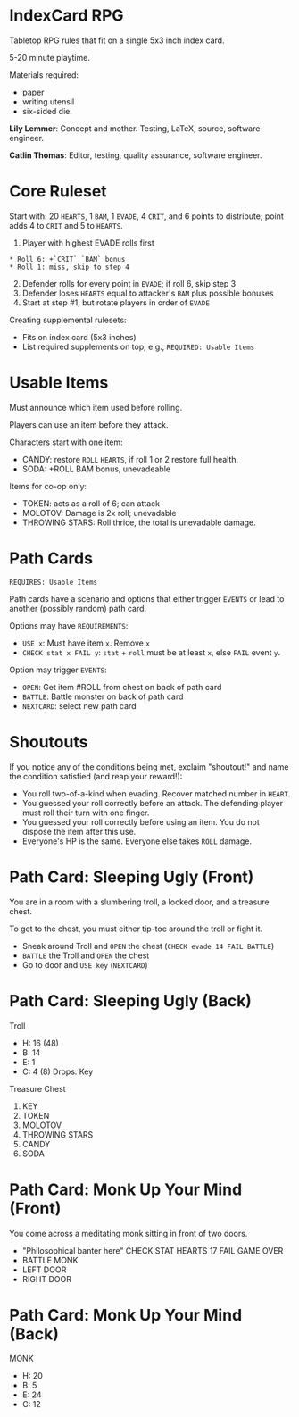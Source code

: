 # IndexCard RPG

Tabletop RPG rules that fit on a single 5x3 inch index card.

5-20 minute playtime.

Materials required:

  * paper
  * writing utensil
  * six-sided die.

**Lily Lemmer**: Concept and mother. Testing, LaTeX, source,
software engineer.

**Catlin Thomas**: Editor, testing, quality assurance,
software engineer.

# Core Ruleset

Start with: 20 `HEARTS`, 1 `BAM`, 1 `EVADE`, 4 `CRIT`, and 6 points
to distribute; point adds 4 to `CRIT` and 5 to `HEARTS`.

  1. Player with highest EVADE rolls first

    * Roll 6: +`CRIT` `BAM` bonus
    * Roll 1: miss, skip to step 4

  2. Defender rolls for every point in `EVADE`; if
     roll 6, skip step 3
  3. Defender loses `HEARTS` equal to attacker's
     `BAM` plus possible bonuses
  4. Start at step #1, but rotate players
     in order of `EVADE`

Creating supplemental rulesets:

  * Fits on index card (5x3 inches)
  * List required supplements on top, e.g.,
    `REQUIRED: Usable Items`

# Usable Items

Must announce which item used before rolling.

Players can use an item before they attack.

Characters start with one item:

  * CANDY: restore `ROLL` `HEARTS`, if roll 1 or 2
    restore full health.
  * SODA: +ROLL BAM bonus, unevadeable

Items for co-op only:

  * TOKEN: acts as a roll of 6; can attack
  * MOLOTOV: Damage is 2x roll; unevadable
  * THROWING STARS: Roll thrice, the total is unevadable damage.

# Path Cards

`REQUIRES: Usable Items`

Path cards have a scenario and options that either trigger
`EVENTS` or lead to another (possibly random) path card.

Options may have `REQUIREMENTS`:

  * `USE x`: Must have item `x`. Remove `x`
  * `CHECK stat x FAIL y`: `stat` + `roll` must be at least `x`,
    else `FAIL` event `y`.

Option may trigger `EVENTS`:

  * `OPEN`: Get item #ROLL from chest on back of path card
  * `BATTLE`: Battle monster on back of path card
  * `NEXTCARD`: select new path card

# Shoutouts

If you notice any of the conditions being met, exclaim
"shoutout!" and name the condition satisfied (and reap
your reward!):

  * You roll two-of-a-kind when evading. Recover matched
    number in `HEART`.
  * You guessed your roll correctly before an attack. The
    defending player must roll their turn with one finger.
  * You guessed your roll correctly before using an item. You
    do not dispose the item after this use.
  * Everyone's HP is the same. Everyone else takes `ROLL` damage.

# Path Card: Sleeping Ugly (Front)

You are in a room with a slumbering troll,
a locked door, and a treasure chest.

To get to the chest, you must either
tip-toe around the troll or fight it.

- Sneak around Troll and `OPEN` the chest (`CHECK evade 14 FAIL BATTLE`)
- `BATTLE` the Troll and `OPEN` the chest
- Go to door and `USE key` (`NEXTCARD`)

# Path Card: Sleeping Ugly (Back)

Troll
  - H: 16 (48)
  - B: 14
  - E: 1
  - C: 4 (8)
Drops: Key

Treasure Chest
  1. KEY
  2. TOKEN
  3. MOLOTOV
  4. THROWING STARS
  5. CANDY
  6. SODA

# Path Card: Monk Up Your Mind (Front)

You come across a meditating monk sitting in front of two doors.

  - "Philosophical banter here" CHECK STAT HEARTS 17 FAIL GAME OVER
  - BATTLE MONK
  - LEFT DOOR
  - RIGHT DOOR

# Path Card: Monk Up Your Mind (Back)

MONK
  - H: 20
  - B: 5
  - E: 24
  - C: 12
